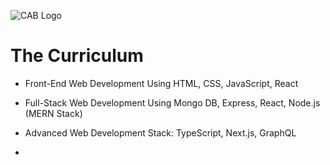 ![CAB Logo](https://github.com/San-Mir/Project_2-JavaScript/assets/7897103/c8e14af1-bca6-4144-a6df-5e58b04edbc6)

# The Curriculum

- Front-End Web Development Using HTML, CSS, JavaScript, React 
- Full-Stack Web Development Using Mongo DB, Express, React, Node.js (MERN Stack) 
- Advanced Web Development Stack: TypeScript, Next.js, GraphQL

- 
